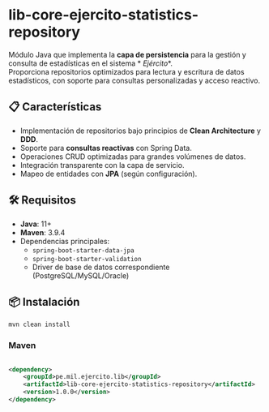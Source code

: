 # lib-core-ejercito-statistics-repository

Módulo Java que implementa la **capa de persistencia** para la gestión y consulta de estadísticas en el sistema *
*Ejército**.  
Proporciona repositorios optimizados para lectura y escritura de datos estadísticos, con soporte para consultas
personalizadas y acceso reactivo.

## 📋 Características

- Implementación de repositorios bajo principios de **Clean Architecture** y **DDD**.
- Soporte para **consultas reactivas** con Spring Data.
- Operaciones CRUD optimizadas para grandes volúmenes de datos.
- Integración transparente con la capa de servicio.
- Mapeo de entidades con **JPA** (según configuración).

## 🛠 Requisitos

- **Java**: 11+
- **Maven**: 3.9.4
- Dependencias principales:
    - `spring-boot-starter-data-jpa`
    - `spring-boot-starter-validation`
    - Driver de base de datos correspondiente (PostgreSQL/MySQL/Oracle)

## 📦 Instalación

```bash
mvn clean install
```

### Maven

```xml

<dependency>
    <groupId>pe.mil.ejercito.lib</groupId>
    <artifactId>lib-core-ejercito-statistics-repository</artifactId>
    <version>1.0.0</version>
</dependency>
```
